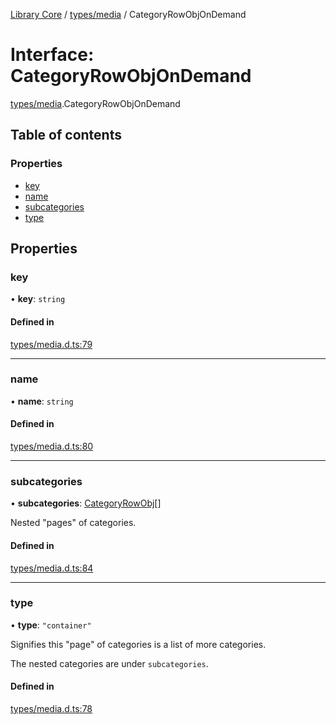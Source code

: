 [Library Core](../README.md) / [types/media](../modules/types_media.md) / CategoryRowObjOnDemand

# Interface: CategoryRowObjOnDemand

[types/media](../modules/types_media.md).CategoryRowObjOnDemand

## Table of contents

### Properties

- [key](types_media.categoryrowobjondemand.md#key)
- [name](types_media.categoryrowobjondemand.md#name)
- [subcategories](types_media.categoryrowobjondemand.md#subcategories)
- [type](types_media.categoryrowobjondemand.md#type)

## Properties

### key

• **key**: `string`

#### Defined in

[types/media.d.ts:79](https://github.com/BenShelton/library-api/blob/master/packages/core/types/media.d.ts#L79)

___

### name

• **name**: `string`

#### Defined in

[types/media.d.ts:80](https://github.com/BenShelton/library-api/blob/master/packages/core/types/media.d.ts#L80)

___

### subcategories

• **subcategories**: [CategoryRowObj](../modules/types_media.md#categoryrowobj)[]

Nested "pages" of categories.

#### Defined in

[types/media.d.ts:84](https://github.com/BenShelton/library-api/blob/master/packages/core/types/media.d.ts#L84)

___

### type

• **type**: ``"container"``

Signifies this "page" of categories is a list of more categories.

The nested categories are under `subcategories`.

#### Defined in

[types/media.d.ts:78](https://github.com/BenShelton/library-api/blob/master/packages/core/types/media.d.ts#L78)
